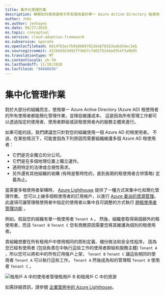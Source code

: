 ```yaml
---
title: 集中化管理作業
description: 瞭解如何使用適用于所有使用者的單一 Azure Active Directory 租使用者，來集中管理作業。 集中式管理可簡化管理作業，並降低維護成本。
author: JnHs
ms.author: jenhayes
ms.date: 09/27/2019
ms.topic: conceptual
ms.service: cloud-adoption-framework
ms.subservice: operate
ms.openlocfilehash: 6814fb5ecfb91068979226ebf0163ea6d54ec3eb
ms.sourcegitcommit: 412b945b3492ff3667c74627524dad354f3a9b85
ms.translationtype: MT
ms.contentlocale: zh-TW
ms.lasthandoff: 11/18/2020
ms.locfileid: "94880036"
---
```

# <a name="centralize-management-operations"></a>集中化管理作業

對於大部分的組織而言，使用單一 Azure Active Directory (Azure AD) 租使用者的所有使用者都能簡化管理作業，並降低維護成本。 這是因為所有管理工作都可以透過指定的使用者、使用者群組或該租使用者內的服務主體來進行。

如果可能的話，我們建議您只針對您的組織使用一個 Azure AD 的租使用者。 不過，在某些情況下，可能會因為下列原因而需要組織維護多個 Azure AD 租使用者：

- 它們是完全獨立的分公司。
- 它們是在多個地理位置上獨立運作。
- 適用特定的法律或合規性需求。
- 另外還有其他組織的收購 (有時是暫時性的，直到長期的租使用者合併策略) 定義為止。

當需要多租使用者架構時， [Azure Lighthouse](/azure/lighthouse/overview) 提供了一種方式來集中化和簡化管理作業。 您可以上線多個租使用者的訂用帳戶，以進行 [Azure 委派的資源管理](/azure/lighthouse/concepts/azure-delegated-resource-management)。 此選項可讓管理租使用者中指定的使用者以集中且可調整的方式執行 [跨租使用者管理功能](/azure/lighthouse/concepts/cross-tenant-management-experience) 。

例如，假設您的組織有單一租使用者 `Tenant A` 。 然後，組織會取得兩個額外的租使用者，而且 `Tenant B` `Tenant C` 您有商務原因需要您將其維護為個別的租使用者。

貴組織想要在所有租用戶中使用相同的原則定義、備份做法和安全性程序。 因為您已經有使用者 (包括負責在中執行這些工作的使用者群組和服務主體) `Tenant A` ，所以您可以將和中的所有訂用帳戶上架， `Tenant B` `Tenant C` 讓這些相同的使用者 `Tenant A` 可以執行這些工作。 `Tenant A` 然後成為和的管理租 `Tenant B` 使用者 `Tenant C` 。

![租用戶 A 中的使用者管理租用戶 B 和租用戶 C 中的資源](../_images/manage/enterprise-azure-lighthouse.jpg)

如需詳細資訊，請參閱 [企業案例中的 Azure Lighthouse](/azure/lighthouse/concepts/enterprise)。
